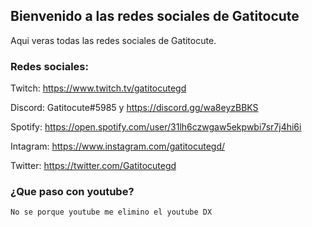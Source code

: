 ## Bienvenido a las redes sociales de Gatitocute

Aqui veras todas las redes sociales de Gatitocute.

### Redes sociales:

Twitch: https://www.twitch.tv/gatitocutegd

Discord: Gatitocute#5985 y https://discord.gg/wa8eyzBBKS

Spotify: https://open.spotify.com/user/31lh6czwgaw5ekpwbi7sr7j4hi6i

Intagram: https://www.instagram.com/gatitocutegd/

Twitter: https://twitter.com/Gatitocutegd

### ¿Que paso con youtube?

```
No se porque youtube me elimino el youtube DX 
```
